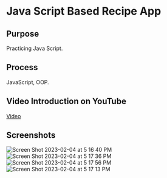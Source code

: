 # Java Script Based Recipe App

## Purpose
Practicing Java Script.

## Process
JavaScript, OOP.

## Video Introduction on YouTube
[Video](https://www.youtube.com/watch?v=7sVlBxkcnLk)


## Screenshots
![Screen Shot 2023-02-04 at 5 16 40 PM](https://user-images.githubusercontent.com/86169204/216791754-c830ab7a-45dc-4b2c-8285-026cd292d1e9.png)
![Screen Shot 2023-02-04 at 5 17 36 PM](https://user-images.githubusercontent.com/86169204/216791789-30cb1b05-05ad-4b66-8a71-a0675fe5569e.png)
![Screen Shot 2023-02-04 at 5 17 56 PM](https://user-images.githubusercontent.com/86169204/216791801-feca8687-7b03-4040-88bf-ef7ed4d32585.png)
![Screen Shot 2023-02-04 at 5 17 13 PM](https://user-images.githubusercontent.com/86169204/216791772-135cb168-b70a-469a-b210-396e90f63b97.png)


